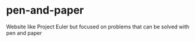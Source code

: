 # pen-and-paper
Website like Project Euler but focused on problems that can be solved with pen and paper
